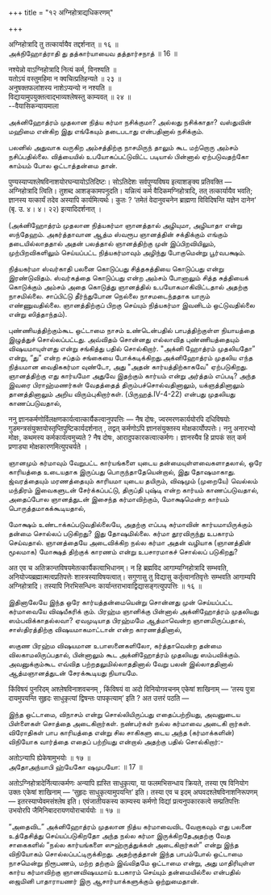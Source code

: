 +++
title = "१२ अग्निहोत्राद्यधिकरणम्"

+++

अग्निहोत्रादि तु तत्कार्यायैव तद्दर्शनात् ॥ १६ ॥  
அக்நிஹோத்ராதி து தத்கார்யாயைவ தத்தார்சநாத் ॥ 16 ॥

नश्येन्नो वाऽग्निहोत्रादि नित्यं कर्म, विनश्यति ॥  
यतोऽयं वस्तुमहिमा न क्वचित्प्रतिहन्यते ॥ २३ ॥  
अनुषक्तफलांशस्य नाशेऽप्यन्यो न नश्यति ॥  
विद्यायामुपयुक्तत्वाद्भाव्यश्लेषस्तु काम्यवत् ॥ २४ ॥  
--वैयासिकन्यायमाला

அக்னிஹோத்ரம் முதலான நித்ய கர்மா நசிக்குமா? அல்லது நசிக்காதா? வஸ்துவின்
மஹிமை என்கிற இது எங்கேயும் தடைபடாது என்பதினால் நசிக்கும்.

பலனில் அதுவாக வருகிற அம்சத்திற்கு நாசமிருந் தாலும் கூட மற்றொரு அம்சம்
நசிப்பதில்லை. வித்யையில் உபயோகப்பட்டுவிட்ட படியால் பின்னால் ஏற்படுவதற்கோ
காம்யம் போல ஒட்டாத்தன்மை தான்.

पुण्यस्याप्यश्लेषविनाशयोरघन्यायोऽतिदिष्टः। सोऽतिदेशः सर्वपुण्यविषय
इत्याशङ्क्य प्रतिवक्ति — अग्निहोत्रादि त्विति। तुशब्द आशङ्कामपनुदति।
यन्नित्यं कर्म वैदिकमग्निहोत्रादि, तत् तत्कार्यायैव भवति; ज्ञानस्य
यत्कार्यं तदेव अस्यापि कार्यमित्यर्थः। कुतः ? ‘तमेतं वेदानुवचनेन
ब्राह्मणा विविदिषन्ति यज्ञेन दानेन’ (बृ. उ. ४। ४। २२) इत्यादिदर्शनात्
।

(அக்னிஹோத்ரம் முதலான நித்யகர்மா ஞானத்தால் அழியுமா, அழியாதா என்று
ஸந்தேஹம். அகர்த்தாவான ஆத்ம ஸ்வரூப ஞானத்தின் சக்திக்கும் எங்கும்
தடையில்லாததால் அதன் பலத்தால் ஞானத்திற்கு முன் இப்பிறவியிலும்,
முற்பிறவிகளிலும் செய்யப்பட்ட நித்யகர்மாவும் அழிந்து போகுமென்று
பூர்வபக்ஷம்.

நித்யகர்மா ஸ்வர்காதி பலனை கொடுப்பது சித்தசுத்தியை கொடுப்பது என்று
இரண்டுவிதம். ஸ்வர்கத்தை கொடுப்பது என்ற அம்சம் போனாலும் சித்த சுத்தியைக்
கொடுக்கும் அம்சம் அதை கொடுத்து ஞானத்தில் உபயோகமாகிவிட்டதால் அதற்கு
நாசமில்லை. சாப்பிட்டு தீர்ந்துபோன நெல்லை நாசமடைந்ததாக யாரும்
எண்ணுவதில்லை. ஞானத்திற்குப் பிறகு செய்யும் நித்யகர்மா இவனிடம்
ஒட்டுவதில்லை என்று ஸித்தாந்தம்).

புண்ணியத்திற்கும்கூட ஒட்டாமை நாசம் உண்டென்பதில் பாபத்திற்குள்ள நியாயத்தை
இழுத்துச் சொல்லப்பட்டது. அவ்விதம் சொன்னது எல்லாவித புண்ணியத்தையும்
விஷயமாயுள்ளது என்று சங்கித்து பதில் சொல்கிறார். "அக்னி ஹோத்ரம் முதலியதோ”
என்று, “து” என்ற சப்தம் சங்கையை போக்கடிக்கிறது.அக்னிஹோத்ரம் முதலிய எந்த
நித்யமான வைதிககர்மா வுண்டோ, அது "அதன் கார்யத்திற்காகவே" ஏற்படுகிறது.
ஞானத்திற்கு எது கார்யமோ அதுவே இதற்கும் கார்யம் என்று அர்த்தம் எப்படி?
அந்த இவரை பிராஹ்மணர்கள் வேதத்தைத் திரும்பச்சொல்வதினாலும், யக்ஞத்தினாலும்
தானத்தினாலும் அறிய விரும்புகிறார்கள். (பிருஹத்.IV-4-22) என்பது முதலியது
காணப்படுவதால்,

ननु ज्ञानकर्मणोर्विलक्षणकार्यत्वात्कार्यैकत्वानुपपत्तिः — नैष दोषः,
ज्वरमरणकार्ययोरपि दधिविषयोः
गुडमन्त्रसंयुक्तयोस्तृप्तिपुष्टिकार्यदर्शनात् , तद्वत् कर्मणोऽपि
ज्ञानसंयुक्तस्य मोक्षकार्योपपत्तेः। ननु अनारभ्यो मोक्षः, कथमस्य
कर्मकार्यत्वमुच्यते ? नैष दोषः, आरादुपकारकत्वात्कर्मणः। ज्ञानस्यैव हि
प्रापकं सत् कर्म प्रणाड्या मोक्षकारणमित्युपचर्यते ।

ஞானமும் கர்மாவும் வேறுபட்ட கார்யங்களை யுடைய தன்மையுள்ளவைகளாதலால், ஒரே
காரியத்தை உடையதாக இருப்பது பொருந்தாதேயென்றால், இது தோஷமாகாது.
ஜ்வரத்தையும் மரணத்தையும் காரியமா யுடைய தயிரும், விஷமும் (முறையே) வெல்லம்
மந்திரம் இவைகளுடன் சேர்க்கப்பட்டு, திருப்தி புஷ்டி என்ற கார்யம்
காணப்படுவதால், அதைப்போல ஞானத்துடன் இசைந்த கர்மாவிற்கும், மோக்ஷமென்ற
கார்யம் பொருத்தமாகக்கூடியதால்,

மோக்ஷம் உண்டாக்கப்படுவதில்லையே, அதற்கு எப்படி கர்மாவின்
கார்யமாயிருக்கும் தன்மை சொல்லப் படுகிறது? இது தோஷமில்லை. கர்மா
தூரவிருந்து உபகாரம் செய்வதால். ஞானத்தையே அடைவிக்கிற நல்ல கர்மா அதன்
வழியாக (ஞானத்தின் மூலமாக) மோக்ஷத் திற்குக் காரணம் என்று உபசாரமாகச்
சொல்லப் படுகிறது?

अत एव च अतिक्रान्तविषयमेतत्कार्यैकत्वाभिधानम्। न हि ब्रह्मविद
आगाम्यग्निहोत्रादि सम्भवति, अनियोज्यब्रह्मात्मत्वप्रतिपत्तेः
शास्त्रस्याविषयत्वात्। सगुणासु तु विद्यासु कर्तृत्वानतिवृत्तेः सम्भवति
आगाम्यपि अग्निहोत्रादि। तस्यापि निरभिसन्धिनः
कार्यान्तराभावाद्विद्यासङ्गत्युपपत्तिः ॥ १६ ॥

இதினாலேயே இந்த ஒரே கார்யத்தன்மையென்று சொன்னது முன் செய்யப்பட்ட கர்மாவையே
விஷயீகரிக் கும். பிரஹ்ம ஞானிக்கு பின்னால் அக்னிஹோத்ரம் முதலியது
ஸம்பவிக்காதல்லவா? ஏவமுடியாத பிரஹ்மமே ஆத்மாவென்ற ஞானமிருப்பதால்,
சாஸ்திரத்திற்கு விஷயமாகமாட்டான் என்ற காரணத்தினால்,

ஸகுண பிரஹ்ம விஷயமான உபாஸனைகளிலோ, கர்த்தாவென்ற தன்மை விலகாமலிருப்பதால்,
பின்னாலும் கூட அக்னிஹோத்ரம் முதலியது ஸம்பவிக்கும். அவனுக்கும்கூட எவ்வித
பற்றதலுமில்லாததினால் வேறு பலன் இல்லாததினால் ஆத்மஞானத்துடன் சேரக்கூடியது
நியாயமே.

किंविषयं पुनरिदम् अश्लेषविनाशवचनम् , किंविषयं वा अदो विनियोगवचनम् एकेषां
शाखिनाम् — ‘तस्य पुत्रा दायमुपयन्ति सुहृदः साधुकृत्यां द्विषन्तः
पापकृत्याम्’ इति ? अत उत्तरं पठति —

இந்த ஒட்டாமை, விநாசம் என்று சொல்லியிருப்பது எதைப்பற்றியது, அவனுடைய
பிள்ளைகள் சொத்தை அடைகிறார்கள். நண்பர்கள் நல்ல கர்மாவை அடைகி றார்கள்.
விரோதிகள் பாப காரியத்தை என்று சில சாகிகளு டைய அந்த (கர்மாக்களின்)
விநியோக வார்த்தை எதைப் பற்றியது என்றால் அதற்கு பதில் சொல்கிறார்:-

अतोऽन्यापि ह्येकेषामुभयोः ॥ १७ ॥  
அதோஅந்யாபி ஹ்யேகோ ஷமுபயோ: ॥ 17 ॥

अतोऽग्निहोत्रादेर्नित्यात्कर्मणः अन्यापि ह्यस्ति साधुकृत्या, या
फलमभिसन्धाय क्रियते, तस्या एष विनियोग उक्तः एकेषां शाखिनाम् — ‘सुहृदः
साधुकृत्यामुपयन्ति’ इति। तस्या एव च इदम् अघवदश्लेषविनाशनिरूपणम् —
इतरस्याप्येवमसंश्लेष इति। एवंजातीयकस्य काम्यस्य कर्मणो विद्यां
प्रत्यनुपकारकत्वे सम्प्रतिपत्तिः उभयोरपि जैमिनिबादरायणयोराचार्ययोः ॥ १७
॥

“அதைவிட” அக்னிஹோத்ரம் முதலான நித்ய கர்மாவைவிட வேறாகவும் எது பலனை
உத்தேசித்து செய்யப்படுகிறதோ அந்த நல்ல கர்மா இருக்கிறதேஅதற்கு வேத
சாகைகளில் “நல்ல கார்யங்களை ஸுஹ்ருத்துக்கள் அடைகிறார்கள்” என்று இந்த
விநியோகம் சொல்லப்பட்டிருக்கிறது. அதற்குத்தான் இந்த பாபம்போல் ஒட்டாமை
நாசமென்று நிரூபணம், மற்ற தற்கும் இவ்விதமே ஒட்டாமை என்று, அது மாதிரியுள்ள
கார்ய கர்மாவிற்கு ஞானவிஷயமாய் உபகாரம் செய்யும் தன்மையில்லை என்பதில்
ஜைமினி பாதாராயணர் இரு ஆசார்யாக்களுக்கும் ஒற்றுமைதான்.
